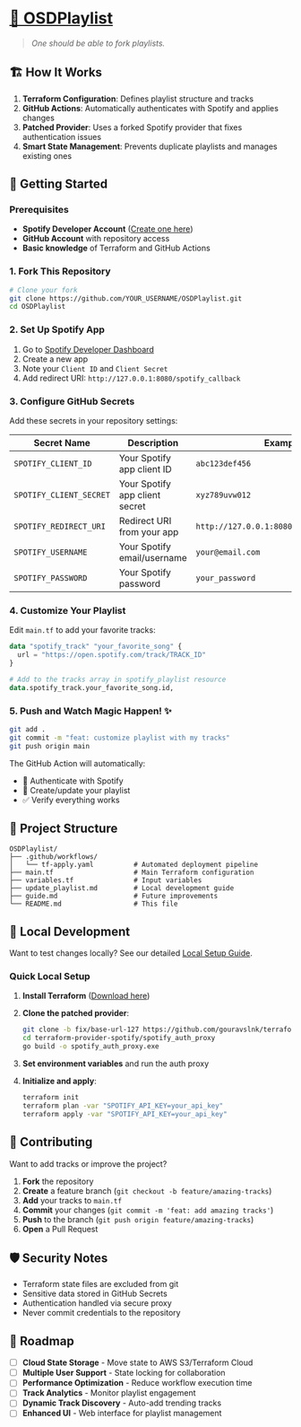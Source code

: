 # [🎵 OSDPlaylist](https://open.spotify.com/playlist/20lFoFnoKTEcKoy6sMoP0e)

> *One should be able to fork playlists.*


## 🏗️ **How It Works**

1. **Terraform Configuration**: Defines playlist structure and tracks
2. **GitHub Actions**: Automatically authenticates with Spotify and applies changes
3. **Patched Provider**: Uses a forked Spotify provider that fixes authentication issues
4. **Smart State Management**: Prevents duplicate playlists and manages existing ones


## 🚦 **Getting Started**

### Prerequisites

- **Spotify Developer Account** ([Create one here](https://developer.spotify.com))
- **GitHub Account** with repository access
- **Basic knowledge** of Terraform and GitHub Actions

### 1. Fork This Repository

```bash
# Clone your fork
git clone https://github.com/YOUR_USERNAME/OSDPlaylist.git
cd OSDPlaylist
```

### 2. Set Up Spotify App

1. Go to [Spotify Developer Dashboard](https://developer.spotify.com/dashboard)
2. Create a new app
3. Note your `Client ID` and `Client Secret`
4. Add redirect URI: `http://127.0.0.1:8080/spotify_callback`

### 3. Configure GitHub Secrets

Add these secrets in your repository settings:

| Secret Name | Description | Example |
|-------------|-------------|---------|
| `SPOTIFY_CLIENT_ID` | Your Spotify app client ID | `abc123def456` |
| `SPOTIFY_CLIENT_SECRET` | Your Spotify app client secret | `xyz789uvw012` |
| `SPOTIFY_REDIRECT_URI` | Redirect URI from your app | `http://127.0.0.1:8080/spotify_callback` |
| `SPOTIFY_USERNAME` | Your Spotify email/username | `your@email.com` |
| `SPOTIFY_PASSWORD` | Your Spotify password | `your_password` |

### 4. Customize Your Playlist

Edit `main.tf` to add your favorite tracks:

```terraform
data "spotify_track" "your_favorite_song" {
  url = "https://open.spotify.com/track/TRACK_ID"
}

# Add to the tracks array in spotify_playlist resource
data.spotify_track.your_favorite_song.id,
```

### 5. Push and Watch Magic Happen! ✨

```bash
git add .
git commit -m "feat: customize playlist with my tracks"
git push origin main
```

The GitHub Action will automatically:

- 🔐 Authenticate with Spotify
- 🎵 Create/update your playlist
- ✅ Verify everything works

## 📁 **Project Structure**

```text
OSDPlaylist/
├── .github/workflows/
│   └── tf-apply.yaml          # Automated deployment pipeline
├── main.tf                    # Main Terraform configuration
├── variables.tf               # Input variables
├── update_playlist.md         # Local development guide
├── guide.md                   # Future improvements
└── README.md                  # This file
```

## 🔧 **Local Development**

Want to test changes locally? See our detailed [Local Setup Guide](update_playlist.md).

### Quick Local Setup

1. **Install Terraform** ([Download here](https://terraform.io/downloads))
2. **Clone the patched provider**:

   ```bash
   git clone -b fix/base-url-127 https://github.com/gouravslnk/terraform-provider-spotify
   cd terraform-provider-spotify/spotify_auth_proxy
   go build -o spotify_auth_proxy.exe
   ```

3. **Set environment variables** and run the auth proxy
4. **Initialize and apply**:

   ```bash
   terraform init
   terraform plan -var "SPOTIFY_API_KEY=your_api_key"
   terraform apply -var "SPOTIFY_API_KEY=your_api_key"
   ```

## 🤝 **Contributing**

Want to add tracks or improve the project?

1. **Fork** the repository
2. **Create** a feature branch (`git checkout -b feature/amazing-tracks`)
3. **Add** your tracks to `main.tf`
4. **Commit** your changes (`git commit -m 'feat: add amazing tracks'`)
5. **Push** to the branch (`git push origin feature/amazing-tracks`)
6. **Open** a Pull Request

## 🛡️ **Security Notes**

- Terraform state files are excluded from git
- Sensitive data stored in GitHub Secrets
- Authentication handled via secure proxy
- Never commit credentials to the repository

## 🎯 **Roadmap**

- [ ] **Cloud State Storage** - Move state to AWS S3/Terraform Cloud
- [ ] **Multiple User Support** - State locking for collaboration
- [ ] **Performance Optimization** - Reduce workflow execution time
- [ ] **Track Analytics** - Monitor playlist engagement
- [ ] **Dynamic Track Discovery** - Auto-add trending tracks
- [ ] **Enhanced UI** - Web interface for playlist management

